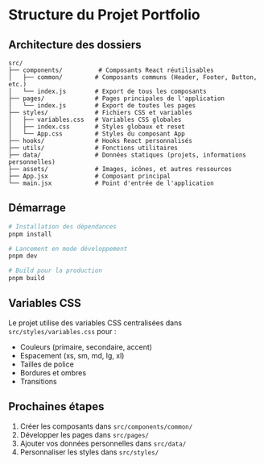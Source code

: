 # Structure du Projet Portfolio

## Architecture des dossiers

```
src/
├── components/          # Composants React réutilisables
│   ├── common/         # Composants communs (Header, Footer, Button, etc.)
│   └── index.js        # Export de tous les composants
├── pages/              # Pages principales de l'application
│   └── index.js        # Export de toutes les pages
├── styles/             # Fichiers CSS et variables
│   ├── variables.css   # Variables CSS globales
│   ├── index.css       # Styles globaux et reset
│   └── App.css         # Styles du composant App
├── hooks/              # Hooks React personnalisés
├── utils/              # Fonctions utilitaires
├── data/               # Données statiques (projets, informations personnelles)
├── assets/             # Images, icônes, et autres ressources
├── App.jsx             # Composant principal
└── main.jsx            # Point d'entrée de l'application
```

## Démarrage

```bash
# Installation des dépendances
pnpm install

# Lancement en mode développement
pnpm dev

# Build pour la production
pnpm build
```

## Variables CSS

Le projet utilise des variables CSS centralisées dans `src/styles/variables.css` pour :
- Couleurs (primaire, secondaire, accent)
- Espacement (xs, sm, md, lg, xl)
- Tailles de police
- Bordures et ombres
- Transitions

## Prochaines étapes

1. Créer les composants dans `src/components/common/`
2. Développer les pages dans `src/pages/`
3. Ajouter vos données personnelles dans `src/data/`
4. Personnaliser les styles dans `src/styles/`
